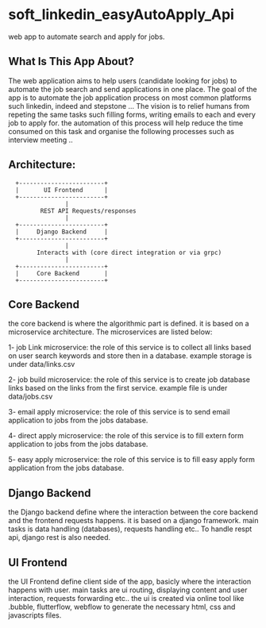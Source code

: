 # soft_linkedin_easyAutoApply_Api
web app to automate search and apply for jobs. 

## What Is This App About?
The web application aims to help users (candidate looking for jobs) to automate the job search and send applications in one place.
The goal of the app is to automate the job application process on most common platforms such linkedin, indeed and stepstone ...
The vision is to relief humans from repeting the same tasks such filling forms, writing emails to each and every job to apply for. the automation of this process will help reduce the time consumed on this task and organise the following processes such as interview meeting ..

## Architecture:

      +------------------------+
      |       UI Frontend      |
      +------------------------+
                    |
             REST API Requests/responses
                    |
      +------------------------+
      |     Django Backend     |
      +------------------------+
                    |
            Interacts with (core direct integration or via grpc)
                    |
      +------------------------+
      |     Core Backend       |
      +------------------------+

## Core Backend
the core backend is where the algorithmic part is defined. it is based on a microservice architecture. 
The microservices are listed below:

1- job Link microservice: the role of this service is to collect all links based on user search keywords and store then in a database. example storage is under data/links.csv

2- job build microservice: the role of this service is to create  job database links based on the links from the first service. example file is under data/jobs.csv

3- email apply microservice: the role of this service is to send email application to jobs from the jobs database.

4- direct apply microservice: the role of this service is to fill extern form application to jobs from the jobs database.

5- easy apply microservice: the role of this service is to fill easy apply form  application from the jobs database.

## Django Backend
the Django backend define where the interaction between the core backend and the frontend requests happens. it is based on a django framework. main tasks is data handling (databases), requests handling etc..
To handle respt api, django rest is also needed.

## UI Frontend
the UI Frontend define client side of the app, basicly where the interaction happens with user.
main tasks are ui routing, displaying content and user interaction, requests forwarding etc..
the ui is created via online tool like .bubble, flutterflow, webflow to generate the necessary html, css and javascripts files.
